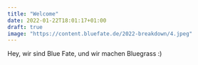 ```yaml
---
title: "Welcome"
date: 2022-01-22T18:01:17+01:00
draft: true
image: "https://content.bluefate.de/2022-breakdown/4.jpeg"
---
```


Hey, wir sind Blue Fate, und wir machen Bluegrass :)

